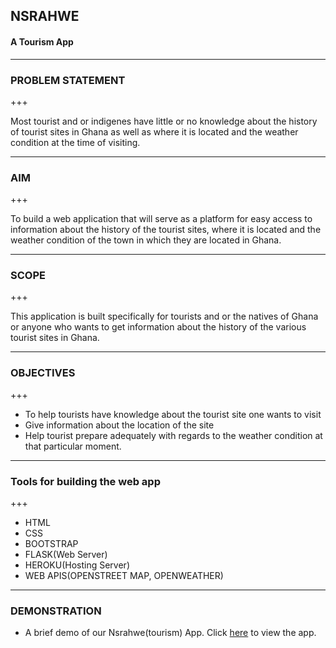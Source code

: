 ## NSRAHWE 
#### A Tourism App

---

### PROBLEM STATEMENT

+++

Most tourist and or indigenes have little or no knowledge about the history of tourist sites in Ghana as well as where it is located and the weather condition at the time of visiting.

---

### AIM

+++

To build a web application that will serve as a platform for easy access to information about the history of the tourist sites, where it is located and the weather condition of the town in which they are located in Ghana.

---

### SCOPE

+++

This application is built specifically for tourists and or the natives of Ghana or anyone who wants to get information about the history of the various tourist sites in Ghana.

---

### OBJECTIVES

+++

- To help tourists have knowledge about the tourist site one wants to visit
- Give information about the location of the site
- Help tourist prepare adequately with regards to the weather condition at that particular moment.

---

### Tools for building the web app

+++

- HTML
- CSS
- BOOTSTRAP
- FLASK(Web Server)
- HEROKU(Hosting Server)
- WEB APIS(OPENSTREET MAP, OPENWEATHER)

---

### DEMONSTRATION

- A brief demo of our Nsrahwe(tourism) App. Click [here](https://nsrahwe.herokuapp.com/) to view the app.
